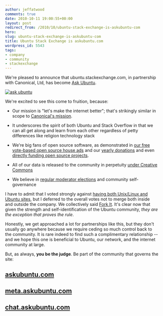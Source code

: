 ```yaml
---
author: jeffatwood
comments: true
date: 2010-10-11 19:00:55+00:00
layout: post
redirect_from: /2010/10/ubuntu-stack-exchange-is-askubuntu-com
hero: 
slug: ubuntu-stack-exchange-is-askubuntu-com
title: Ubuntu Stack Exchange is askubuntu.com
wordpress_id: 5543
tags:
- company
- community
- stackexchange
---
```


We're pleased to announce that ubuntu.stackexchange.com, in partnership with Canonical, Ltd, has become [Ask Ubuntu](http://askubuntu.com).

[![ask ubuntu](https://i.stack.imgur.com/WY4Jh.png)](http://askubuntu.com)

We're excited to see this come to fruition, because:





  * Our mission is "let's make the internet better"; that's strikingly similar in scope to [Canonical's mission](http://en.wikipedia.org/wiki/Canonical_Ltd.).

  * It underscores the spirit of both Ubuntu and Stack Overflow in that we can all get along and learn from each other regardless of petty differences like religion technology stack

  * We're big fans of open source software, as demonstrated in [our free vote-based open source house ads](http://blog.stackoverflow.com/2009/12/free-vote-based-advertising-for-open-source-projects/) and our [yearly donations](http://blog.stackoverflow.com/2009/12/stack-overflow-gives-back/) and even [directly funding open source projects](http://blog.stackoverflow.com/2010/08/stack-overflow-sponsors-haproxy/).

  * All of our data is released to the community in perpetuity [under Creative Commons](http://blog.stackoverflow.com/2009/06/stack-overflow-creative-commons-data-dump/)

  * We believe in [regular moderator elections](http://blog.stackoverflow.com/2010/02/stack-overflow-2010-moderator-election-results/) and community self-governance


I have to admit that I voted strongly against [having both Unix/Linux and Ubuntu sites](http://blog.stackoverflow.com/2010/08/unix-and-ubuntu-why-both/), but I deferred to the overall votes not to merge both inside and outside the company. We collectively said [Fork It](http://blog.stackoverflow.com/2010/09/fork-it/). It's clear now that given the strength and self-identification of the Ubuntu community, _they are the exception that proves the rule_.

Honestly, we get approached a lot for partnerships like this, but they don't usually go anywhere because we require ceding so much control back to the community. It is rare indeed to find such a complimentary relationship -- and we hope this one is beneficial to Ubuntu, our network, and the internet community at large.

But, as always, **you be the judge**. Be part of the community that governs the site:



## [askubuntu.com](http://askubuntu.com)




## [meta.askubuntu.com](http://meta.askubuntu.com)




## [chat.askubuntu.com](http://chat.askubuntu.com)
